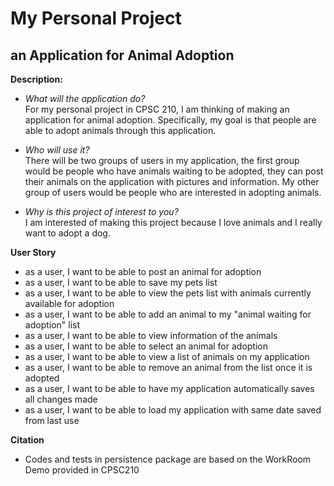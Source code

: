 # My Personal Project

## an Application for Animal Adoption

**Description:**

- *What will the application do?*  
 For my personal project in CPSC 210, I am thinking of making an application for animal adoption. Specifically, my goal
is that people are able to adopt animals through this application. 
- *Who will use it?*                 
There will be two groups of users in my application,
the first group would be people who have animals waiting to
be adopted, they can post their animals on the application with pictures and information. My other group of users would
be people who are interested in adopting animals.

- *Why is this project of interest to you?*     
I am interested of making this project because I love animals and I really want to adopt a dog.


**User Story**

- as a user, I want to be able to post an animal for adoption
- as a user, I want to be able to save my pets list
- as a user, I want to be able to view the pets list with animals currently available for adoption
- as a user, I want to be able to add an animal to my "animal waiting for adoption" list
- as a user, I want to be able to view information of the animals
- as a user, I want to be able to select an animal for adoption
- as a user, I want to be able to view a list of animals on my application
- as a user, I want to be able to remove an animal from the list once it is adopted
- as a user, I want to be able to have my application automatically saves all changes made
- as a user, I want to be able to load my application with same date saved from last use

**Citation**

- Codes and tests in persistence package are based on the WorkRoom Demo provided in CPSC210
